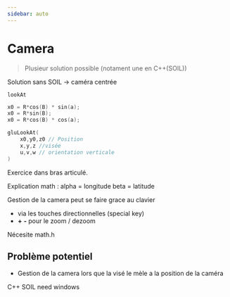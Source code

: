 ```yaml
---
sidebar: auto
---
```


# Camera

> Plusieur solution possible (notament une en C++(SOIL))

Solution sans SOIL -> caméra centrée

`lookAt`

```C
x0 = R*cos(B) * sin(a);
x0 = R*sin(B);
x0 = R*cos(B) * cos(a);

gluLookAt(
    x0,y0,z0 // Position
    x,y,z //visée
    u,v,w // orientation verticale
)
```

Exercice dans bras articulé.

Explication math :
alpha = longitude
beta = latitude

Gestion de la camera peut se faire grace au clavier

- via les touches directionnelles (special key)
- **+** **-** pour le zoom / dezoom

Nécesite math.h

## Problème potentiel

- Gestion de la camera lors que la visé le mèle a la position de la caméra

C++ SOIL need windows
